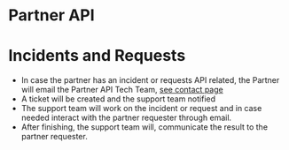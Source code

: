 # Partner API
# Incidents and Requests

* In case the partner has an incident or requests API related, the Partner will email the Partner API Tech Team, [see contact page](Contacts.md) 
* A ticket will be created and the support team notified
* The support team will work on the incident or request and in case needed interact with the partner requester through email. 
* After finishing, the support team will, communicate the result to the partner requester.
